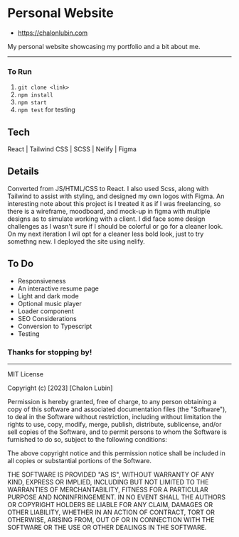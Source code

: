 # Personal Website

- https://chalonlubin.com

My personal website showcasing my portfolio and a bit about me. 

---

### To Run 

1. `git clone <link>`
2. `npm install`
3. `npm start`
4. `npm test` for testing

## Tech

React | Tailwind CSS | SCSS | Nelify | Figma

## Details

Converted from JS/HTML/CSS to React. I also used Scss, along with Tailwind to assist with styling, and designed my own logos with Figma. An interesting note about this project is I treated it as if I was freelancing, so there is a wireframe, moodboard, and mock-up in figma with multiple designs as to simulate working with a client. I did face some design challenges as I wasn't sure if I should be colorful or go for a cleaner look. On my next iteration I wil opt for a cleaner less bold look, just to try somethng new. I deployed the site using nelify.

## To Do

- Responsiveness
- An interactive resume page
- Light and dark mode
- Optional music player
- Loader component
- SEO Considerations
- Conversion to Typescript
- Testing

### Thanks for stopping by!

---

MIT License

Copyright (c) [2023] [Chalon Lubin]

Permission is hereby granted, free of charge, to any person obtaining a copy
of this software and associated documentation files (the "Software"), to deal
in the Software without restriction, including without limitation the rights
to use, copy, modify, merge, publish, distribute, sublicense, and/or sell
copies of the Software, and to permit persons to whom the Software is
furnished to do so, subject to the following conditions:

The above copyright notice and this permission notice shall be included in all
copies or substantial portions of the Software.

THE SOFTWARE IS PROVIDED "AS IS", WITHOUT WARRANTY OF ANY KIND, EXPRESS OR
IMPLIED, INCLUDING BUT NOT LIMITED TO THE WARRANTIES OF MERCHANTABILITY,
FITNESS FOR A PARTICULAR PURPOSE AND NONINFRINGEMENT. IN NO EVENT SHALL THE
AUTHORS OR COPYRIGHT HOLDERS BE LIABLE FOR ANY CLAIM, DAMAGES OR OTHER
LIABILITY, WHETHER IN AN ACTION OF CONTRACT, TORT OR OTHERWISE, ARISING FROM,
OUT OF OR IN CONNECTION WITH THE SOFTWARE OR THE USE OR OTHER DEALINGS IN THE
SOFTWARE.

